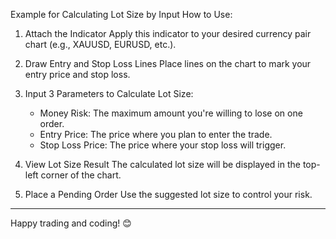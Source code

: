 Example for Calculating Lot Size by Input
How to Use:
1. Attach the Indicator
  Apply this indicator to your desired currency pair chart (e.g., XAUUSD, EURUSD, etc.).

2. Draw Entry and Stop Loss Lines
  Place lines on the chart to mark your entry price and stop loss.

3. Input 3 Parameters to Calculate Lot Size:

    -  Money Risk: The maximum amount you're willing to lose on one order.
    -  Entry Price: The price where you plan to enter the trade.
    -  Stop Loss Price: The price where your stop loss will trigger.

4. View Lot Size Result
  The calculated lot size will be displayed in the top-left corner of the chart.

5. Place a Pending Order
  Use the suggested lot size to control your risk.
---------------------------------------------------------------------------------------
Happy trading and coding! 😊
